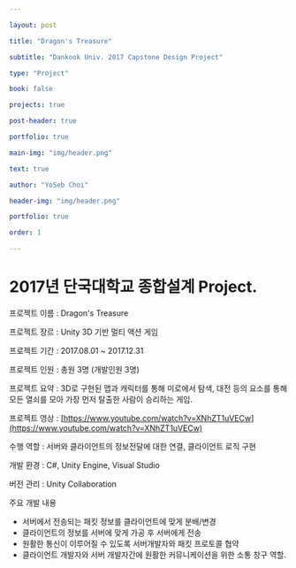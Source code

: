 ```yaml
---

layout: post

title: "Dragon's Treasure"

subtitle: "Dankook Univ. 2017 Capstone Design Project"

type: "Project"

book: false

projects: true

post-header: true

portfolio: true

main-img: "img/header.png"

text: true

author: "YoSeb Choi"

header-img: "img/header.png"

portfolio: true

order: 1

---
```


# **2017년 단국대학교 종합설계 Project.**

프로젝트 이름 : Dragon's Treasure

프로젝트 장르 : Unity 3D 기반 멀티 액션 게임

프로젝트 기간 : 2017.08.01 ~ 2017.12.31

프로젝트 인원 : 총원 3명 (개발인원 3명)

프로젝트 요약 : 3D로 구현된 맵과 캐릭터를 통해 미로에서 탐색, 대전 등의 요소를 통해 모든 열쇠를 모아 가장 먼저 탈출한 사람이 승리하는 게임.

프로젝트 영상 : [https://www.youtube.com/watch?v=XNhZT1uVECw](https://www.youtube.com/watch?v=XNhZT1uVECw)

수행 역할 : 서버와 클라이언트의 정보전달에 대한 연결, 클라이언트 로직 구현

개발 환경 : C#, Unity Engine, Visual Studio

버전 관리 : Unity Collaboration

주요 개발 내용

- 서버에서 전송되는 패킷 정보를 클라이언트에 맞게 분배/변경
- 클라이언트의 정보를 서버에 맞게 가공 후 서버에게 전송
- 원활한 통신이 이루어질 수 있도록 서버개발자와 패킷 프로토콜 협약
- 클라이언트 개발자와 서버 개발자간에 원활한 커뮤니케이션을 위한 소통 창구 역할.